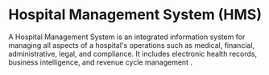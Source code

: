 # Hospital Management System (HMS)
A Hospital Management System is an integrated information system for managing all aspects of a hospital's operations such as medical, financial, administrative, legal, and compliance. It includes electronic health records, business intelligence, and revenue cycle management .



